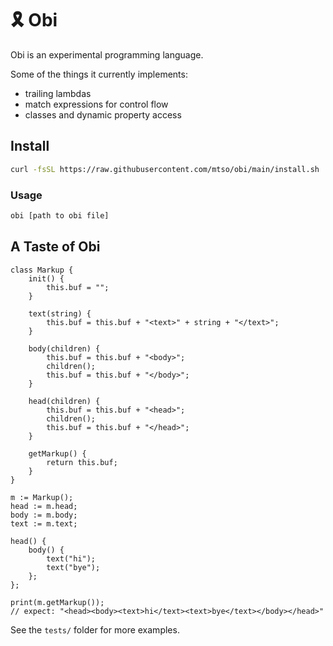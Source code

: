 # 🎗 Obi

Obi is an experimental programming language.

Some of the things it currently implements:

- trailing lambdas
- match expressions for control flow
- classes and dynamic property access

## Install

```sh
curl -fsSL https://raw.githubusercontent.com/mtso/obi/main/install.sh | sh
```

### Usage

```sh
obi [path to obi file]
```

## A Taste of Obi

```
class Markup {
    init() {
        this.buf = "";
    }

    text(string) {
        this.buf = this.buf + "<text>" + string + "</text>";
    }

    body(children) {
        this.buf = this.buf + "<body>";
        children();
        this.buf = this.buf + "</body>";
    }

    head(children) {
        this.buf = this.buf + "<head>";
        children();
        this.buf = this.buf + "</head>";
    }

    getMarkup() {
        return this.buf;
    }
}

m := Markup();
head := m.head;
body := m.body;
text := m.text;

head() {
    body() {
        text("hi");
        text("bye");
    };
};

print(m.getMarkup());
// expect: "<head><body><text>hi</text><text>bye</text></body></head>"
```

See the `tests/` folder for more examples.
